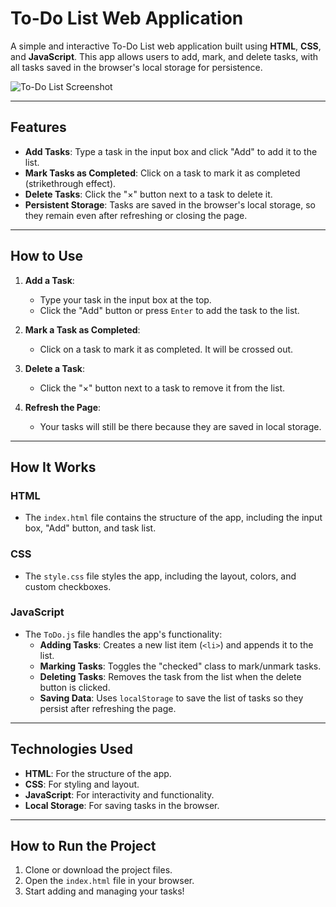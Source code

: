 # To-Do List Web Application

A simple and interactive To-Do List web application built using **HTML**, **CSS**, and **JavaScript**. This app allows users to add, mark, and delete tasks, with all tasks saved in the browser's local storage for persistence.

![To-Do List Screenshot](images/screenshot.png) <!-- Add a screenshot if you have one -->

---

## Features

- **Add Tasks**: Type a task in the input box and click "Add" to add it to the list.
- **Mark Tasks as Completed**: Click on a task to mark it as completed (strikethrough effect).
- **Delete Tasks**: Click the "×" button next to a task to delete it.
- **Persistent Storage**: Tasks are saved in the browser's local storage, so they remain even after refreshing or closing the page.

---

## How to Use

1. **Add a Task**:
   - Type your task in the input box at the top.
   - Click the "Add" button or press `Enter` to add the task to the list.

2. **Mark a Task as Completed**:
   - Click on a task to mark it as completed. It will be crossed out.

3. **Delete a Task**:
   - Click the "×" button next to a task to remove it from the list.

4. **Refresh the Page**:
   - Your tasks will still be there because they are saved in local storage.

---

## How It Works

### HTML
- The `index.html` file contains the structure of the app, including the input box, "Add" button, and task list.

### CSS
- The `style.css` file styles the app, including the layout, colors, and custom checkboxes.

### JavaScript
- The `ToDo.js` file handles the app's functionality:
  - **Adding Tasks**: Creates a new list item (`<li>`) and appends it to the list.
  - **Marking Tasks**: Toggles the "checked" class to mark/unmark tasks.
  - **Deleting Tasks**: Removes the task from the list when the delete button is clicked.
  - **Saving Data**: Uses `localStorage` to save the list of tasks so they persist after refreshing the page.

---

## Technologies Used

- **HTML**: For the structure of the app.
- **CSS**: For styling and layout.
- **JavaScript**: For interactivity and functionality.
- **Local Storage**: For saving tasks in the browser.

---

## How to Run the Project

1. Clone or download the project files.
2. Open the `index.html` file in your browser.
3. Start adding and managing your tasks!



